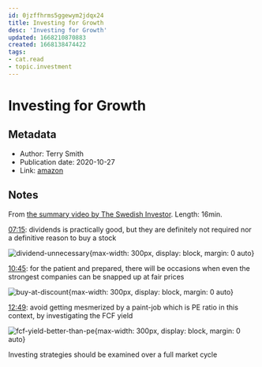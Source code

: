 ```yaml
---
id: 0jzffhrms5ggewym2jdqx24
title: Investing for Growth
desc: 'Investing for Growth'
updated: 1668210870883
created: 1668138474422
tags:
- cat.read
- topic.investment
---
```

# Investing for Growth

## Metadata

- Author: Terry Smith
- Publication date: 2020-10-27
- Link: [amazon](https://www.amazon.com/Investing-Growth-companies-anthology-investment/dp/0857199013)

## Notes

From [the summary video by The Swedish Investor](https://www.youtube.com/watch?v=16OTs9Tql7Y). Length: 16min.

[07:15](https://youtu.be/16OTs9Tql7Y?t=435): dividends is practically good, but they are definitely not required nor a definitive reason to buy a stock 

![dividend-unnecessary](https://ik.imagekit.io/casa/h7b-dendron/investing_for_growth__time_435_vNb-WfThs.png?ik-sdk-version=javascript-1.4.3&updatedAt=1668138419951){max-width: 300px, display: block, margin: 0 auto}

[10:45](https://youtu.be/16OTs9Tql7Y?t=645): for the patient and prepared, there will be occasions when even the strongest companies can be snapped up at fair prices 

![buy-at-discount](https://ik.imagekit.io/casa/h7b-dendron/investing_for_growth__time_645_IVjVBMsJ8.png?ik-sdk-version=javascript-1.4.3&updatedAt=1668138419793){max-width: 300px, display: block, margin: 0 auto}

[12:49](https://youtu.be/16OTs9Tql7Y?t=769): avoid getting mesmerized by a paint-job which is PE ratio in this context, by investigating the FCF yield 

![fcf-yield-better-than-pe](https://ik.imagekit.io/casa/h7b-dendron/investing_for_growth__time_769_TeP7VbWwd.png?ik-sdk-version=javascript-1.4.3&updatedAt=1668138420078){max-width: 300px, display: block, margin: 0 auto}

Investing strategies should be examined over a full market cycle